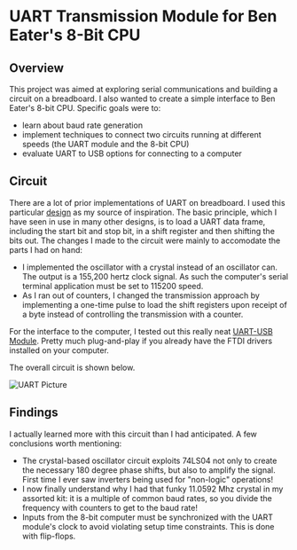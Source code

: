 # UART Transmission Module for Ben Eater's 8-Bit CPU

## Overview

This project was aimed at exploring serial communications and building a circuit on a breadboard. I also wanted to create a simple interface to Ben Eater's 8-bit CPU. Specific goals were to:

- learn about baud rate generation
- implement techniques to connect two circuits running at different speeds (the UART module and the 8-bit CPU)
- evaluate UART to USB options for connecting to a computer

## Circuit

There are a lot of prior implementations of UART on breadboard. I used this particular [design]() as my source of inspiration. The basic principle, which I have seen in use in many other designs, is to load a UART data frame, including the start bit and stop bit, in a shift register and then shifting the bits out. The changes I made to the circuit were mainly to accomodate the parts I had on hand:

- I implemented the oscillator with a crystal instead of an oscillator can. The output is a 155,200 hertz clock signal. As such the computer's serial terminal application must be set to 115200 speed.
- As I ran out of counters, I changed the transmission approach by implementing a one-time pulse to load the shift registers upon receipt of a byte instead of controlling the transmission with a counter.

For the interface to the computer, I tested out this really neat [UART-USB Module](https://www.ftdichip.com/old2020/Support/Documents/DataSheets/Modules/DS_LC234X.pdf). Pretty much plug-and-play if you already have the FTDI drivers installed on your computer.

The overall circuit is shown below.

![UART Picture]()

## Findings

I actually learned more with this circuit than I had anticipated. A few conclusions worth mentioning:

- The crystal-based oscillator circuit exploits 74LS04 not only to create the necessary 180 degree phase shifts, but also to amplify the signal. First time I ever saw inverters being used for "non-logic" operations!
- I now finally understand why I had that funky 11.0592 Mhz crystal in my assorted kit: it is a multiple of common baud rates, so you divide the frequency with counters to get to the baud rate!
- Inputs from the 8-bit computer must be synchronized with the UART module's clock to avoid violating setup time constraints. This is done with flip-flops.
